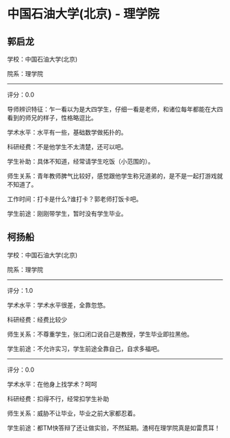 # 中国石油大学(北京) - 理学院

## 郭启龙

学校：中国石油大学(北京)

院系：理学院

* * *

评分：0.0

导师辨识特征：乍一看以为是大四学生，仔细一看是老师，和诸位每年都能在大四看到的师兄的样子，性格略逗比。

学术水平：水平有一些，基础数学做拓扑的。

科研经费：不是他学生不太清楚，还可以吧。

学生补助：具体不知道，经常请学生吃饭（小范围的）。

师生关系：青年教师脾气比较好，感觉跟他学生称兄道弟的，是不是一起打游戏就不知道了。

工作时间：打卡是什么?谁打卡？郭老师打饭卡吧。

学生前途：刚刚带学生，暂时没有学生毕业。

## 柯扬船

学校：中国石油大学(北京)

院系：理学院

* * *

评分：1.0

学术水平：学术水平很差，全靠忽悠。

科研经费：经费比较少

师生关系：不尊重学生，张口闭口说自己是教授，学生毕业即拉黑他。

学生前途：不允许实习，学生前途全靠自己，自求多福吧。

* * *

评分：0.0

学术水平：在他身上找学术？呵呵

科研经费：扣得不行，经常扣学生补助

师生关系：威胁不让毕业，毕业之前大家都忍着。

学生前途：都TM快答辩了还让做实验，不然延期。渣柯在理学院真是如雷贯耳！